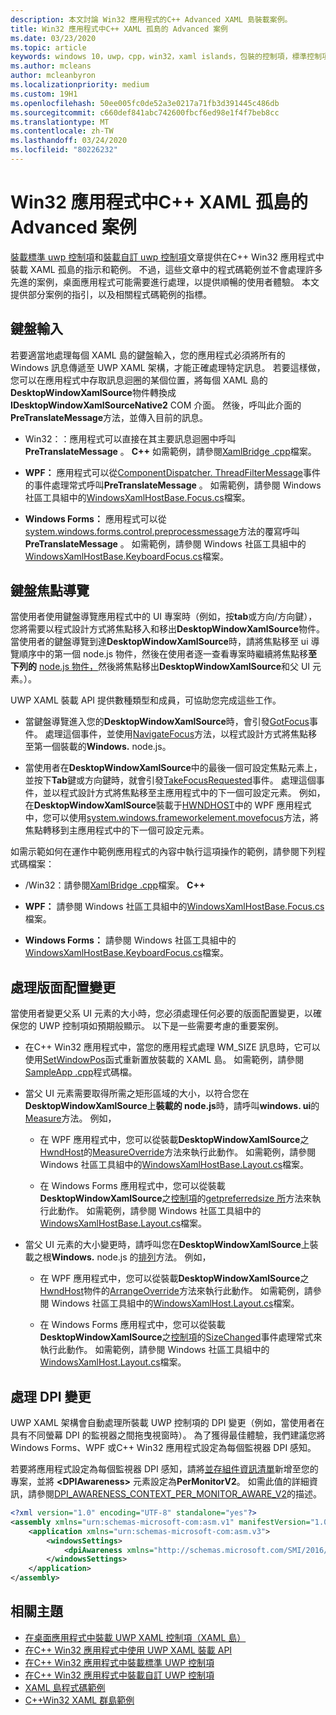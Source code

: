 ```yaml
---
description: 本文討論 Win32 應用程式的C++ Advanced XAML 島裝載案例。
title: Win32 應用程式中C++ XAML 孤島的 Advanced 案例
ms.date: 03/23/2020
ms.topic: article
keywords: windows 10，uwp，cpp，win32，xaml islands，包裝的控制項，標準控制項
ms.author: mcleans
author: mcleanbyron
ms.localizationpriority: medium
ms.custom: 19H1
ms.openlocfilehash: 50ee005fc0de52a3e0217a71fb3d391445c486db
ms.sourcegitcommit: c660def841abc742600fbcf6ed98e1f4f7beb8cc
ms.translationtype: MT
ms.contentlocale: zh-TW
ms.lasthandoff: 03/24/2020
ms.locfileid: "80226232"
---
```

# <a name="advanced-scenarios-for-xaml-islands-in-c-win32-apps"></a>Win32 應用程式中C++ XAML 孤島的 Advanced 案例

[裝載標準 uwp 控制項](host-standard-control-with-xaml-islands-cpp.md)和[裝載自訂 uwp 控制項](host-custom-control-with-xaml-islands-cpp.md)文章提供在C++ Win32 應用程式中裝載 XAML 孤島的指示和範例。 不過，這些文章中的程式碼範例並不會處理許多先進的案例，桌面應用程式可能需要進行處理，以提供順暢的使用者體驗。 本文提供部分案例的指引，以及相關程式碼範例的指標。

## <a name="keyboard-input"></a>鍵盤輸入

若要適當地處理每個 XAML 島的鍵盤輸入，您的應用程式必須將所有的 Windows 訊息傳遞至 UWP XAML 架構，才能正確處理特定訊息。 若要這樣做，您可以在應用程式中存取訊息迴圈的某個位置，將每個 XAML 島的**DesktopWindowXamlSource**物件轉換成**IDesktopWindowXamlSourceNative2** COM 介面。 然後，呼叫此介面的**PreTranslateMessage**方法，並傳入目前的訊息。

  * Win32：：應用程式可以直接在其主要訊息迴圈中呼叫**PreTranslateMessage** 。 **C++** 如需範例，請參閱[XamlBridge .cpp](https://github.com/microsoft/Xaml-Islands-Samples/blob/master/Samples/Win32/SampleCppApp/XamlBridge.cpp#L16)檔案。

  * **WPF：** 應用程式可以從[ComponentDispatcher. ThreadFilterMessage](https://docs.microsoft.com/dotnet/api/system.windows.interop.componentdispatcher.threadfiltermessage)事件的事件處理常式呼叫**PreTranslateMessage** 。 如需範例，請參閱 Windows 社區工具組中的[WindowsXamlHostBase.Focus.cs](https://github.com/windows-toolkit/Microsoft.Toolkit.Win32/blob/master/Microsoft.Toolkit.Wpf.UI.XamlHost/WindowsXamlHostBase.Focus.cs#L177)檔案。

  * **Windows Forms：** 應用程式可以從[system.windows.forms.control.preprocessmessage](https://docs.microsoft.com/dotnet/api/system.windows.forms.control.preprocessmessage)方法的覆寫呼叫**PreTranslateMessage** 。 如需範例，請參閱 Windows 社區工具組中的[WindowsXamlHostBase.KeyboardFocus.cs](https://github.com/windows-toolkit/Microsoft.Toolkit.Win32/blob/master/Microsoft.Toolkit.Forms.UI.XamlHost/WindowsXamlHostBase.KeyboardFocus.cs#L100)檔案。

## <a name="keyboard-focus-navigation"></a>鍵盤焦點導覽

當使用者使用鍵盤導覽應用程式中的 UI 專案時（例如，按**tab**或方向/方向鍵），您將需要以程式設計方式將焦點移入和移出**DesktopWindowXamlSource**物件。 當使用者的鍵盤導覽到達**DesktopWindowXamlSource**時，請將焦點移至 ui 導覽順序中的第一個 node.js 物件，然後在使用者逐一查看專案時繼續將焦點移**至下列的** [node.js 物件，](https://docs.microsoft.com/uwp/api/windows.ui.xaml.uielement)然後將焦點移出**DesktopWindowXamlSource**和父 UI 元素。）。  

UWP XAML 裝載 API 提供數種類型和成員，可協助您完成這些工作。

* 當鍵盤導覽進入您的**DesktopWindowXamlSource**時，會引發[GotFocus](https://docs.microsoft.com/uwp/api/windows.ui.xaml.hosting.desktopwindowxamlsource.gotfocus)事件。 處理這個事件，並使用[NavigateFocus](https://docs.microsoft.com/uwp/api/windows.ui.xaml.hosting.desktopwindowxamlsource.navigatefocus)方法，以程式設計方式將焦點移至第一個裝載的**Windows.** node.js。

* 當使用者在**DesktopWindowXamlSource**中的最後一個可設定焦點元素上，並按下**Tab**鍵或方向鍵時，就會引發[TakeFocusRequested](https://docs.microsoft.com/uwp/api/windows.ui.xaml.hosting.desktopwindowxamlsource.takefocusrequested)事件。 處理這個事件，並以程式設計方式將焦點移至主應用程式中的下一個可設定元素。 例如，在**DesktopWindowXamlSource**裝載于[HWNDHOST](https://docs.microsoft.com/dotnet/api/system.windows.interop.hwndhost)中的 WPF 應用程式中，您可以使用[system.windows.frameworkelement.movefocus](https://docs.microsoft.com/dotnet/api/system.windows.frameworkelement.movefocus)方法，將焦點轉移到主應用程式中的下一個可設定元素。

如需示範如何在運作中範例應用程式的內容中執行這項操作的範例，請參閱下列程式碼檔案：

  * /Win32：請參閱[XamlBridge .cpp](https://github.com/microsoft/Xaml-Islands-Samples/blob/master/Samples/Win32/SampleCppApp/XamlBridge.cpp)檔案。 **C++**

  * **WPF：** 請參閱 Windows 社區工具組中的[WindowsXamlHostBase.Focus.cs](https://github.com/windows-toolkit/Microsoft.Toolkit.Win32/blob/master/Microsoft.Toolkit.Wpf.UI.XamlHost/WindowsXamlHostBase.Focus.cs)檔案。  

  * **Windows Forms：** 請參閱 Windows 社區工具組中的[WindowsXamlHostBase.KeyboardFocus.cs](https://github.com/windows-toolkit/Microsoft.Toolkit.Win32/blob/master/Microsoft.Toolkit.Forms.UI.XamlHost/WindowsXamlHostBase.KeyboardFocus.cs)檔案。

## <a name="handle-layout-changes"></a>處理版面配置變更

當使用者變更父系 UI 元素的大小時，您必須處理任何必要的版面配置變更，以確保您的 UWP 控制項如預期般顯示。 以下是一些需要考慮的重要案例。

* 在C++ Win32 應用程式中，當您的應用程式處理 WM_SIZE 訊息時，它可以使用[SetWindowPos](https://docs.microsoft.com/windows/desktop/api/winuser/nf-winuser-setwindowpos)函式重新置放裝載的 XAML 島。 如需範例，請參閱[SampleApp .cpp](https://github.com/microsoft/Xaml-Islands-Samples/blob/master/Samples/Win32/SampleCppApp/SampleApp.cpp#L170)程式碼檔。

* 當父 UI 元素需要取得所需之矩形區域的大小，以符合您在**DesktopWindowXamlSource**上**裝載的 node.js**時，請呼叫**windows. ui**的[Measure](https://docs.microsoft.com/uwp/api/windows.ui.xaml.uielement.measure)方法。 例如，

    * 在 WPF 應用程式中，您可以從裝載**DesktopWindowXamlSource**之[HwndHost](https://docs.microsoft.com/dotnet/api/system.windows.interop.hwndhost)的[MeasureOverride](https://docs.microsoft.com/dotnet/api/system.windows.frameworkelement.measureoverride)方法來執行此動作。 如需範例，請參閱 Windows 社區工具組中的[WindowsXamlHostBase.Layout.cs](https://github.com/windows-toolkit/Microsoft.Toolkit.Win32/blob/master/Microsoft.Toolkit.Wpf.UI.XamlHost/WindowsXamlHostBase.Layout.cs)檔案。

    * 在 Windows Forms 應用程式中，您可以從裝載**DesktopWindowXamlSource**之[控制項](https://docs.microsoft.com/dotnet/api/system.windows.forms.control)的[getpreferredsize 所](https://docs.microsoft.com/dotnet/api/system.windows.forms.control.getpreferredsize)方法來執行此動作。 如需範例，請參閱 Windows 社區工具組中的[WindowsXamlHostBase.Layout.cs](https://github.com/windows-toolkit/Microsoft.Toolkit.Win32/blob/master/Microsoft.Toolkit.Forms.UI.XamlHost/WindowsXamlHostBase.Layout.cs)檔案。

* 當父 UI 元素的大小變更時，請呼叫您在**DesktopWindowXamlSource**上裝載之根**Windows.** node.js 的[排列](https://docs.microsoft.com/uwp/api/windows.ui.xaml.uielement.arrange)方法。 例如，

    * 在 WPF 應用程式中，您可以從裝載**DesktopWindowXamlSource**之[HwndHost](https://docs.microsoft.com/dotnet/api/system.windows.interop.hwndhost)物件的[ArrangeOverride](https://docs.microsoft.com/dotnet/api/system.windows.frameworkelement.arrangeoverride)方法來執行此動作。 如需範例，請參閱 Windows 社區工具組中的[WindowsXamlHost.Layout.cs](https://github.com/windows-toolkit/Microsoft.Toolkit.Win32/blob/master/Microsoft.Toolkit.Wpf.UI.XamlHost/WindowsXamlHostBase.Layout.cs)檔案。

    * 在 Windows Forms 應用程式中，您可以從裝載**DesktopWindowXamlSource**之[控制項](https://docs.microsoft.com/dotnet/api/system.windows.forms.control)的[SizeChanged](https://docs.microsoft.com/dotnet/api/system.windows.forms.control.sizechanged)事件處理常式來執行此動作。 如需範例，請參閱 Windows 社區工具組中的[WindowsXamlHost.Layout.cs](https://github.com/windows-toolkit/Microsoft.Toolkit.Win32/blob/master/Microsoft.Toolkit.Forms.UI.XamlHost/WindowsXamlHostBase.Layout.cs)檔案。

## <a name="handle-dpi-changes"></a>處理 DPI 變更

UWP XAML 架構會自動處理所裝載 UWP 控制項的 DPI 變更（例如，當使用者在具有不同螢幕 DPI 的監視器之間拖曳視窗時）。 為了獲得最佳體驗，我們建議您將 Windows Forms、WPF 或C++ Win32 應用程式設定為每個監視器 DPI 感知。

若要將應用程式設定為每個監視器 DPI 感知，請將[並存組件資訊清單](https://docs.microsoft.com/windows/desktop/SbsCs/application-manifests)新增至您的專案，並將 **\<DPIAwareness\>** 元素設定為**PerMonitorV2**。 如需此值的詳細資訊，請參閱[DPI_AWARENESS_CONTEXT_PER_MONITOR_AWARE_V2](https://docs.microsoft.com/windows/desktop/hidpi/dpi-awareness-context)的描述。

```xml
<?xml version="1.0" encoding="UTF-8" standalone="yes"?>
<assembly xmlns="urn:schemas-microsoft-com:asm.v1" manifestVersion="1.0">
    <application xmlns="urn:schemas-microsoft-com:asm.v3">
        <windowsSettings>
            <dpiAwareness xmlns="http://schemas.microsoft.com/SMI/2016/WindowsSettings">PerMonitorV2</dpiAwareness>
        </windowsSettings>
    </application>
</assembly>
```

## <a name="related-topics"></a>相關主題

* [在桌面應用程式中裝載 UWP XAML 控制項（XAML 島）](xaml-islands.md)
* [在C++ Win32 應用程式中使用 UWP XAML 裝載 API](using-the-xaml-hosting-api.md)
* [在C++ Win32 應用程式中裝載標準 UWP 控制項](host-standard-control-with-xaml-islands-cpp.md)
* [在C++ Win32 應用程式中裝載自訂 UWP 控制項](host-custom-control-with-xaml-islands-cpp.md)
* [XAML 島程式碼範例](https://github.com/microsoft/Xaml-Islands-Samples)
* [C++Win32 XAML 群島範例](https://github.com/microsoft/Xaml-Islands-Samples/tree/master/Samples/Win32/SampleCppApp)
